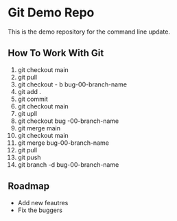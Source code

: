 # Git Demo Repo
This is the demo repository for the command line update.

## How To Work With Git
1. git checkout main
2. git pull 
3. git checkout - b bug-00-branch-name
4. git add .
5. git commit
6. git checkout main
7. git upll
8. git checkout bug -00-branch-name
9. git merge main
10. git checkout main
11. git merge bug-00-branch-name
12. git pull
13. git push
14. git branch -d bug-00-branch-name


## Roadmap
* Add new feautres
* Fix the buggers
